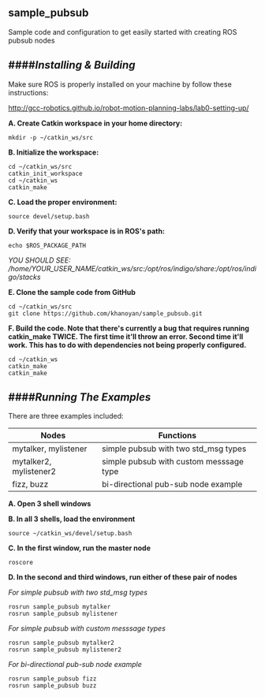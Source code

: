 ## sample_pubsub
Sample code and configuration to get easily started with creating ROS pubsub nodes  
  
####**_Installing & Building_**  
-------------------------------  

Make sure ROS is properly installed on your machine by follow these instructions:

http://gcc-robotics.github.io/robot-motion-planning-labs/lab0-setting-up/

**A. Create Catkin workspace in your home directory:**  

``` 
mkdir -p ~/catkin_ws/src  
```  

**B. Initialize the workspace:**  

```  
cd ~/catkin_ws/src  
catkin_init_workspace  
cd ~/catkin_ws  
catkin_make  
```  
  
**C. Load the proper environment:**  

``` 
source devel/setup.bash  
```  

**D. Verify that your workspace is in ROS's path:**  

``` 
echo $ROS_PACKAGE_PATH  
```  
  *YOU SHOULD SEE: /home/YOUR_USER_NAME/catkin_ws/src:/opt/ros/indigo/share:/opt/ros/indigo/stacks*  


**E. Clone the sample code from GitHub**  

``` 
cd ~/catkin_ws/src  
git clone https://github.com/khanoyan/sample_pubsub.git  
``` 

**F. Build the code. Note that there's currently a bug that requires running
   catkin_make TWICE. The first time it'll throw an error. Second time it'll
   work. This has to do with dependencies not being properly configured.**
```    
cd ~/catkin_ws  
catkin_make  
catkin_make  
``` 

####**_Running The Examples_**  
-------------------------------  

There are three examples included:  

| Nodes                    | Functions                               |
| ------------------------ |-----------------------------------------|
| mytalker, mylistener     | simple pubsub with two std_msg types    |
| mytalker2, mylistener2   | simple pubsub with custom messsage type |
| fizz, buzz               | bi-directional pub-sub node example     |  
  
  
**A. Open 3 shell windows**  

**B. In all 3 shells, load the environment**

```
source ~/catkin_ws/devel/setup.bash
```

**C. In the first window, run the master node**  

```
roscore
```

**D. In the second and third windows, run either of these pair of nodes**

*For simple pubsub with two std_msg types*
```
rosrun sample_pubsub mytalker
rosrun sample_pubsub mylistener
```

*For simple pubsub with custom messsage types*
```
rosrun sample_pubsub mytalker2
rosrun sample_pubsub mylistener2
```

*For bi-directional pub-sub node example*
```
rosrun sample_pubsub fizz
rosrun sample_pubsub buzz
```
